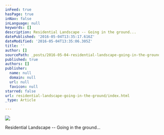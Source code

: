 ```yaml
---
inFeed: true
hasPage: true
inNav: false
inLanguage: null
keywords: []
description: Residential Landscape -- Going in the ground...
datePublished: '2016-05-04T13:35:17.616Z'
dateModified: '2016-05-04T13:35:06.305Z'
title: ''
author: []
sourcePath: _posts/2016-05-04-residential-landscape-going-in-the-ground.md
published: true
authors: []
publisher:
  name: null
  domain: null
  url: null
  favicon: null
starred: false
url: residential-landscape-going-in-the-ground/index.html
_type: Article

---
```

![](https://the-grid-user-content.s3-us-west-2.amazonaws.com/1a06639d-d779-4b84-83bf-905b5e7e3ea1.jpg)

Residential Landscape -- Going in the ground...